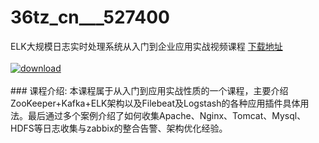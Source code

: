 # 36tz_cn___527400
ELK大规模日志实时处理系统从入门到企业应用实战视频课程
[下载地址](http://www.36tz.cn/article/527400 "下载地址")
<br/></br>[![download](http://36tz.cn/muke_img/2019_09_2-105-300x180.png "下载地址")](http://www.36tz.cn/article/527400 "下载地址")
<br/></br>### 课程介绍:
本课程属于从入门到应用实战性质的一个课程，主要介绍ZooKeeper+Kafka+ELK架构以及Filebeat及Logstash的各种应用插件具体用法。最后通过多个案例介绍了如何收集Apache、Nginx、Tomcat、Mysql、HDFS等日志收集与zabbix的整合告警、架构优化经验。


